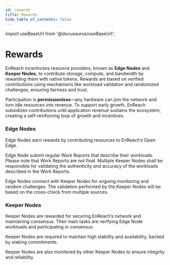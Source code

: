 ```yaml
---
id: rewards
title: Rewards
hide_table_of_contents: false
---
```

import useBaseUrl from '@docusaurus/useBaseUrl';

# Rewards

EnReach incentivizes resource providers, known as **Edge Nodes** and **Keeper Nodes**, to contribute storage, compute, and bandwidth by rewarding them with native tokens. Rewards are based on verified contributions using mechanisms like workload validation and randomized challenges, ensuring fairness and trust.

Participation is **permissionless**—any hardware can join the network and turn idle resources into revenue. To support early growth, EnReach subsidizes contributions until application revenue sustains the ecosystem, creating a self-reinforcing loop of growth and incentives.

### Edge Nodes

Edge Nodes earn rewards by contributing resources to EnReach’s Open Edge.

Edge Node submit regular Work Reports that describe their workloads. Please note that Work Reports are not final. Multiple Keeper Nodes shall be responsible for validating the authenticity and accuracy of the workloads described in the Work Reports.

Edge Nodes connect with Keeper Nodes for ongoing monitoring and random challenges. The validation performed by the Keeper Nodes will be based on the cross-check from multiple sources.

### Keeper Nodes

Keeper Nodes are rewarded for securing EnReach’s network and maintaining consensus. Their main tasks are verifying Edge Node workloads and participating in consensus.

Keeper Nodes are required to maintain high stability and availability, backed by staking commitments.

Keeper Nodes are also monitored by other Keeper Nodes to ensure integrity and reliability.